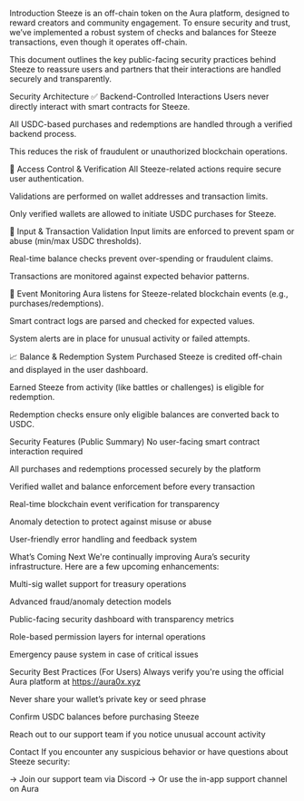 Introduction
Steeze is an off-chain token on the Aura platform, designed to reward creators and community engagement. To ensure security and trust, we’ve implemented a robust system of checks and balances for Steeze transactions, even though it operates off-chain.

This document outlines the key public-facing security practices behind Steeze to reassure users and partners that their interactions are handled securely and transparently.

Security Architecture
✅ Backend-Controlled Interactions
Users never directly interact with smart contracts for Steeze.

All USDC-based purchases and redemptions are handled through a verified backend process.

This reduces the risk of fraudulent or unauthorized blockchain operations.

🔐 Access Control & Verification
All Steeze-related actions require secure user authentication.

Validations are performed on wallet addresses and transaction limits.

Only verified wallets are allowed to initiate USDC purchases for Steeze.

🧠 Input & Transaction Validation
Input limits are enforced to prevent spam or abuse (min/max USDC thresholds).

Real-time balance checks prevent over-spending or fraudulent claims.

Transactions are monitored against expected behavior patterns.

📡 Event Monitoring
Aura listens for Steeze-related blockchain events (e.g., purchases/redemptions).

Smart contract logs are parsed and checked for expected values.

System alerts are in place for unusual activity or failed attempts.

📈 Balance & Redemption System
Purchased Steeze is credited off-chain and displayed in the user dashboard.

Earned Steeze from activity (like battles or challenges) is eligible for redemption.

Redemption checks ensure only eligible balances are converted back to USDC.

Security Features (Public Summary)
No user-facing smart contract interaction required

All purchases and redemptions processed securely by the platform

Verified wallet and balance enforcement before every transaction

Real-time blockchain event verification for transparency

Anomaly detection to protect against misuse or abuse

User-friendly error handling and feedback system

What’s Coming Next
We're continually improving Aura’s security infrastructure. Here are a few upcoming enhancements:

Multi-sig wallet support for treasury operations

Advanced fraud/anomaly detection models

Public-facing security dashboard with transparency metrics

Role-based permission layers for internal operations

Emergency pause system in case of critical issues

Security Best Practices (For Users)
Always verify you're using the official Aura platform at https://aura0x.xyz

Never share your wallet’s private key or seed phrase

Confirm USDC balances before purchasing Steeze

Reach out to our support team if you notice unusual account activity

Contact
If you encounter any suspicious behavior or have questions about Steeze security:

→ Join our support team via Discord
→ Or use the in-app support channel on Aura
